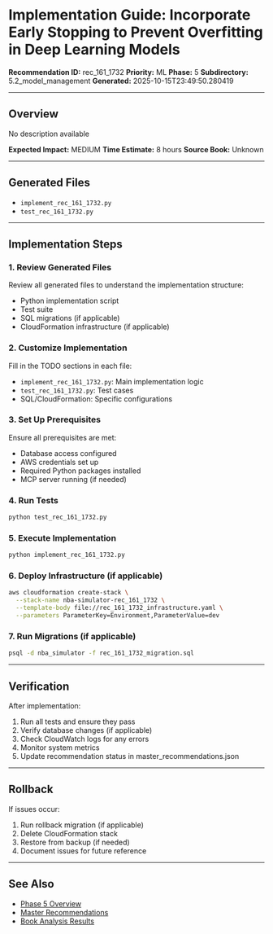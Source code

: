 # Implementation Guide: Incorporate Early Stopping to Prevent Overfitting in Deep Learning Models

**Recommendation ID:** rec_161_1732
**Priority:** ML
**Phase:** 5
**Subdirectory:** 5.2_model_management
**Generated:** 2025-10-15T23:49:50.280419

---

## Overview

No description available

**Expected Impact:** MEDIUM
**Time Estimate:** 8 hours
**Source Book:** Unknown

---

## Generated Files

- `implement_rec_161_1732.py`
- `test_rec_161_1732.py`

---

## Implementation Steps

### 1. Review Generated Files

Review all generated files to understand the implementation structure:
- Python implementation script
- Test suite
- SQL migrations (if applicable)
- CloudFormation infrastructure (if applicable)

### 2. Customize Implementation

Fill in the TODO sections in each file:
- `implement_rec_161_1732.py`: Main implementation logic
- `test_rec_161_1732.py`: Test cases
- SQL/CloudFormation: Specific configurations

### 3. Set Up Prerequisites

Ensure all prerequisites are met:
- Database access configured
- AWS credentials set up
- Required Python packages installed
- MCP server running (if needed)

### 4. Run Tests

```bash
python test_rec_161_1732.py
```

### 5. Execute Implementation

```bash
python implement_rec_161_1732.py
```

### 6. Deploy Infrastructure (if applicable)

```bash
aws cloudformation create-stack \
  --stack-name nba-simulator-rec_161_1732 \
  --template-body file://rec_161_1732_infrastructure.yaml \
  --parameters ParameterKey=Environment,ParameterValue=dev
```

### 7. Run Migrations (if applicable)

```bash
psql -d nba_simulator -f rec_161_1732_migration.sql
```

---

## Verification

After implementation:
1. Run all tests and ensure they pass
2. Verify database changes (if applicable)
3. Check CloudWatch logs for any errors
4. Monitor system metrics
5. Update recommendation status in master_recommendations.json

---

## Rollback

If issues occur:
1. Run rollback migration (if applicable)
2. Delete CloudFormation stack
3. Restore from backup (if needed)
4. Document issues for future reference

---

## See Also

- [Phase 5 Overview](/Users/ryanranft/nba-simulator-aws/docs/phases/phase_5/)
- [Master Recommendations](/Users/ryanranft/nba-mcp-synthesis/analysis_results/master_recommendations.json)
- [Book Analysis Results](/Users/ryanranft/nba-mcp-synthesis/analysis_results/)
